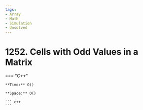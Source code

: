 ```yaml
---
tags:
- Array
- Math
- Simulation
- Unsolved
---
```



# 1252. Cells with Odd Values in a Matrix

=== "C++"

    **Time:** O()

    **Space:** O()

    ``` c++
    ```